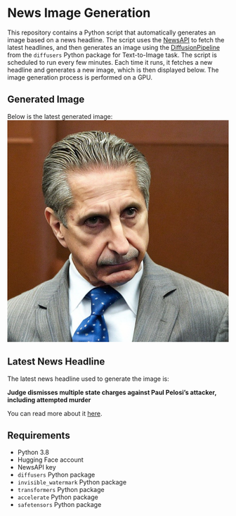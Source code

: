 # News Image Generation
This repository contains a Python script that automatically generates an image based on a news headline. The script uses the [NewsAPI](https://newsapi.org/) to fetch the latest headlines, and then generates an image using the [DiffusionPipeline](https://github.com/huggingface/diffusers) from the `diffusers` Python package for Text-to-Image task.
The script is scheduled to run every few minutes. Each time it runs, it fetches a new headline and generates a new image, which is then displayed below. The image generation process is performed on a GPU.

## Generated Image
Below is the latest generated image:
![Generated Image](image.png)

## Latest News Headline
The latest news headline used to generate the image is:

**Judge dismisses multiple state charges against Paul Pelosi’s attacker, including attempted murder**

You can read more about it [here](https://news.google.com/rss/articles/CBMiaGh0dHBzOi8vd3d3LmNubi5jb20vMjAyNC8wNi8wNy9wb2xpdGljcy9wYXVsLXBlbG9zaS1hdHRhY2tlci1kYXZpZC1kZXBhcGUtanVkZ2Utc3RhdGUtY2hhcmdlcy9pbmRleC5odG1s0gFhaHR0cHM6Ly9hbXAuY25uLmNvbS9jbm4vMjAyNC8wNi8wNy9wb2xpdGljcy9wYXVsLXBlbG9zaS1hdHRhY2tlci1kYXZpZC1kZXBhcGUtanVkZ2Utc3RhdGUtY2hhcmdlcw?oc=5).

## Requirements
- Python 3.8
- Hugging Face account
- NewsAPI key
- `diffusers` Python package
- `invisible_watermark` Python package
- `transformers` Python package
- `accelerate` Python package
- `safetensors` Python package

